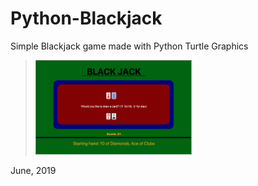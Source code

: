 # Python-Blackjack
Simple Blackjack game made with Python Turtle Graphics 

> <img src="https://github.com/Hooyar-Foroughi/Python-Blackjack/blob/main/screenshots/Screen%20Shot%201.png?raw=true" width="250"/>

June, 2019
